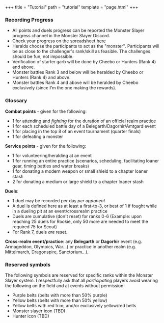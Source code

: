 +++
title = "Tutorial"
path = "tutorial"
template = "page.html"
+++

### Recording Progress
* All points and duels progress can be reported the Monster Slayer progress channel in the Monster Slayer Discord.
* Check your progress on the spreadsheet [here](https://docs.google.com/spreadsheets/d/1cej9XUM2AD0INM7NuOD7rZw5dLI9HPzNh4-FJeW3tFI/edit?usp=drive_link)
* Heralds choose the participants to act as the "monster". Participants will be as close to the challenger's rank/skill as feasible. The challenges should be fun, not impossible.
* Verification of starter garb will be done by Cheebo or Hunters (Rank 4) and above.
* Monster battles Rank 3 and below will be heralded by Cheebo or Hunters (Rank 4) and above.
* Monster battles Rank 4 and above will be heralded by Cheebo exclusively (since I'm the one making the rewards).

### Glossary
**Combat points** - given for the following:
* 1 for attending and _fighting_ for the duration of an official realm practice
* 1 for each scheduled battle day of a Belegarth/Dagorhir/Amtgard event
* 1 for placing in the top 8 of an event tournament (quarter finals)
* 1 for defeating a monster

**Service points** - given for the following:
* 1 for volunteering/heralding at an event
* 1 for running an entire practice (scenarios, scheduling, facilitating loaner gear, timing battles and water breaks)
* 1 for donating a modern weapon or small shield to a chapter loaner stash
* 2 for donating a medium or large shield to a chapter loaner stash

**Duels**: 
* 1 duel may be recorded per day _per opponent_
* A duel is defined here as at least a first-to-3, or best of 1 if fought while in a dueling pit at an event/crossrealm practice
* Duels are cumulative (don't reset) for ranks 0-6 (Example: upon reaching 25 duels for Rookie, only 50 more are needed to meet the required 75 for Scout)
* For Rank 7, duels _are_ reset.

**Cross-realm event/practice**: any **Belegarth** or **Dagorhir** event (e.g. Armageddon, Olympics, War...) or practice in another realm (e.g. Mittelmarch, Dragonspire, Sanctorium...).

### Reserved symbols
The following symbols are reserved for specific ranks within the Monster Slayer system. I respectfully ask that all _participating_ players avoid wearing the following on the field and at events without permission:

* Purple belts (belts with more than 50% purple)
* Yellow belts (belts with more than 50% yellow)
* Yellow belts with red trim, and/or exclusively yellow/red belts
* Monster slayer icon (TBD)
* Hunter icon (TBD)
